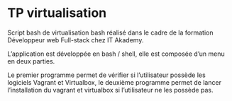 # TP virtualisation #

Script bash de virtualisation bash réalisé dans le cadre de la formation Développeur web Full-stack chez IT Akademy.

L’application est développée en bash / shell, elle est composée d’un menu en deux parties.

Le premier programme permet de vérifier si l’utilisateur possède les logiciels Vagrant et Virtualbox, le deuxième programme permet de lancer l’installation du vagrant et virtualbox si l’utilisateur ne les possède pas.

